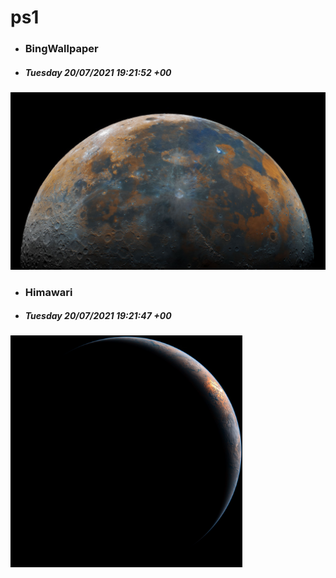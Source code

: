 # ps1

- ### BingWallpaper
- ##### Tuesday 20/07/2021 19:21:52 +00
<img src="BingWallpaper/latest.jpg" width="700" height="auto" title="👉  BingWallpaper  👈">


- ### Himawari 
- ##### Tuesday 20/07/2021 19:21:47 +00
<img src="Himawari/latest.jpg" width="auto" height="371" title="👉  Himawari  👈">

